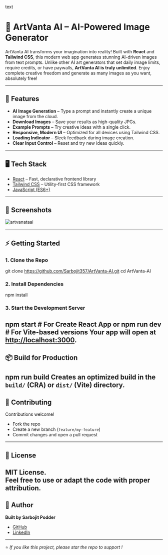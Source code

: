 text
# 🎨 ArtVanta AI – AI-Powered Image Generator

ArtVanta AI transforms your imagination into reality! Built with **React** and **Tailwind CSS**, this modern web app generates stunning AI-driven images from text prompts. Unlike other AI art generators that set daily image limits, require credits, or have paywalls, **ArtVanta AI is truly unlimited**. Enjoy complete creative freedom and generate as many images as you want, absolutely free!

---

## 🚀 Features

- **AI Image Generation** – Type a prompt and instantly create a unique image from the cloud.
- **Download Images** – Save your results as high-quality JPGs.
- **Example Prompts** – Try creative ideas with a single click.
- **Responsive, Modern UI** – Optimized for all devices using Tailwind CSS.
- **Loading Indicator** – Sleek feedback during image creation.
- **Clear Input Control** – Reset and try new ideas quickly.

---

## 🖥️ Tech Stack
- [React](https://react.dev/) – Fast, declarative frontend library
- [Tailwind CSS](https://tailwindcss.com/) – Utility-first CSS framework
- [JavaScript (ES6+)](https://developer.mozilla.org/en-US/docs/Web/JavaScript)

---
## 📸 Screenshots

![artvanataai](https://github.com/user-attachments/assets/66bd2b16-2d86-4414-af41-707605940f73)

---

## ⚡ Getting Started

### 1. **Clone the Repo**

git clone https://github.com/Sarbojit357/ArtVanta-AI.git
cd ArtVanta-AI

### 2. **Install Dependencies**
npm install

### 3. **Start the Development Server**
npm start # For Create React App
or
npm run dev # For Vite-based versions
Your app will open at [http://localhost:3000](http://localhost:3000).
---

## 📦 Build for Production
npm run build
Creates an optimized build in the `build/` (CRA) or `dist/` (Vite) directory.
---

## 🤝 Contributing

Contributions welcome!  
- Fork the repo  
- Create a new branch (`feature/my-feature`)  
- Commit changes and open a pull request
---
## 📜 License

MIT License.  
Feel free to use or adapt the code with proper attribution.
---
## 👤 Author

**Built by Sarbojit Podder**  
- [GitHub](https://github.com/Sarbojit357)
- [LinkedIn](https://www.linkedin.com/)
---
⭐️ _If you like this project, please star the repo to support !_
